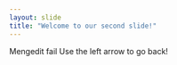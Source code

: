 ```yaml
---
layout: slide
title: "Welcome to our second slide!"
---
```

Mengedit fail
Use the left arrow to go back!
